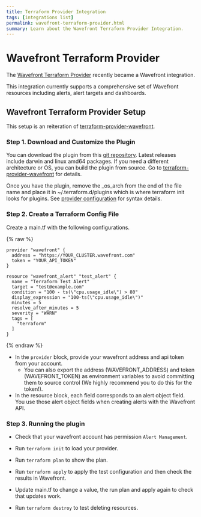 ```yaml
---
title: Terraform Provider Integration
tags: [integrations list]
permalink: wavefront-terraform-provider.html
summary: Learn about the Wavefront Terraform Provider Integration.
---
```

# Wavefront Terraform Provider

The [Wavefront Terraform Provider](https://github.com/vmware/terraform-provider-wavefront) recently became a Wavefront integration.

This integration currently supports a comprehensive set of Wavefront resources including alerts, alert targets and dashboards.

## Wavefront Terraform Provider Setup

This setup is an reiteration of [terraform-provider-wavefront](https://github.com/vmware/terraform-provider-wavefront).



### Step 1.  Download and Customize the Plugin

You can download the plugin from this [git repository](https://github.com/vmware/terraform-provider-wavefront/releases).
Latest releases include darwin and linux amd64 packages.
If you need a different architecture or OS, you can build the plugin from source.
Go to [terraform-provider-wavefront](https://github.com/vmware/terraform-provider-wavefront) for details.

Once you have the plugin, remove the _os_arch from the end of the file name and place it in ~/.terraform.d/plugins which is where terraform init looks for plugins.
See [provider configuration](https://www.terraform.io/docs/configuration/providers.html#third-party-plugins) for syntax details.

### Step 2.  Create a Terraform Config File

Create a main.tf with the following configurations.

{% raw %}
```
provider "wavefront" {
  address = "https://YOUR_CLUSTER.wavefront.com"
  token = "YOUR_API_TOKEN"
}

resource "wavefront_alert" "test_alert" {
  name = "Terraform Test Alert"
  target = "test@example.com"
  condition = "100 - ts(\"cpu.usage_idle\") > 80"
  display_expression = "100-ts(\"cpu.usage_idle\")"
  minutes = 5
  resolve_after_minutes = 5
  severity = "WARN"
  tags = [
    "terraform"
  ]
}
```
{% endraw %}

- In the `provider` block, provide your wavefront address and api token from your account.
  - You can also export the address (WAVEFRONT_ADDRESS) and token (WAVEFRONT_TOKEN) as environment variables
to avoid committing them to source control (We highly recommend you to do this for the token!).
- In the resource block, each field corresponds to an alert object field. You use those alert object fields
when creating alerts with the Wavefront API.

### Step 3.  Running the plugin

- Check that your wavefront account has permission `Alert Management`.

- Run `terraform init` to load your provider.

- Run `terraform plan` to show the plan.

- Run `terraform apply` to apply the test configuration and then check the results in Wavefront.

- Update main.tf to change a value, the run plan and apply again to check that updates work.

- Run `terraform destroy` to test deleting resources.



